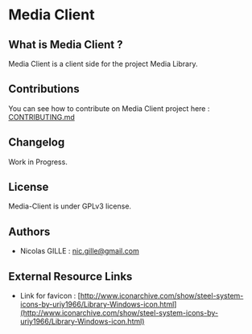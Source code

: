 # Media Client

## What is Media Client ?
Media Client is a client side for the project Media Library.

## Contributions 
You can see how to contribute on Media Client project here : [CONTRIBUTING.md](https://github.com/Kero76/client-media-library/blob/master/CONTRIBUTING.md)

## Changelog
Work in Progress.

## License
Media-Client is under GPLv3 license.

## Authors
- Nicolas GILLE : <nic.gille@gmail.com>

## External Resource Links
- Link for favicon : [http://www.iconarchive.com/show/steel-system-icons-by-uriy1966/Library-Windows-icon.html](http://www.iconarchive.com/show/steel-system-icons-by-uriy1966/Library-Windows-icon.html)
